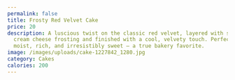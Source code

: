 ```yaml
---
permalink: false
title: Frosty Red Velvet Cake
price: 20
description: A luscious twist on the classic red velvet, layered with smooth
  cream cheese frosting and finished with a cool, velvety touch. Perfectly
  moist, rich, and irresistibly sweet — a true bakery favorite.
image: /images/uploads/cake-1227842_1280.jpg
category: Cakes
calories: 200
---
```

